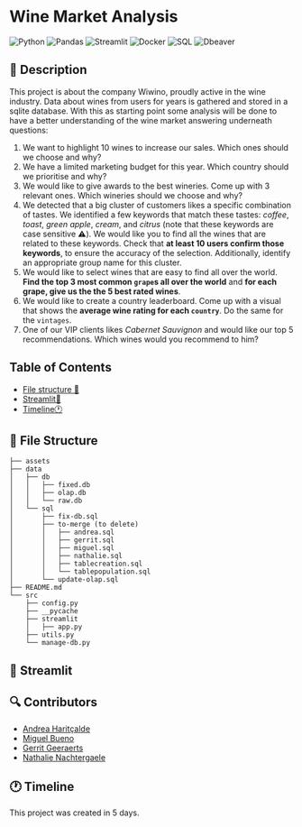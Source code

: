 # Wine Market Analysis

![Python](https://img.shields.io/badge/python-3670A0?style=for-the-badge&logo=python&logoColor=ffdd54)
![Pandas](https://img.shields.io/badge/pandas-150458?style=for-the-badge&logo=pandas&logoColor=white)
![Streamlit](https://img.shields.io/badge/streamlit-FF4B4B?style=for-the-badge&logo=streamlit&logoColor=white)
![Docker](https://img.shields.io/badge/docker-2496ED?style=for-the-badge&logo=docker&logoColor=white)
![SQL](https://img.shields.io/badge/sql-003B57?style=for-the-badge&logo=sql&logoColor=white)
![Dbeaver](https://img.shields.io/badge/dbeaver-0076C2?style=for-the-badge&logo=dbeaver&logoColor=white)

## 📝 Description 

This project is about the company Wiwino, proudly active in the wine industry. Data about wines from users for years is gathered and stored in a sqlite database. With this as starting point some analysis will be done to have a better understanding of the wine market answering underneath questions:

1. We want to highlight 10 wines to increase our sales. Which ones should we choose and why?
2. We have a limited marketing budget for this year. Which country should we prioritise and why?
3. We would like to give awards to the best wineries. Come up with 3 relevant ones. Which wineries should we choose and why?
4. We detected that a big cluster of customers likes a specific combination of tastes. We identified a few keywords that match these tastes: _coffee_, _toast_, _green apple_, _cream_, and _citrus_ (note that these keywords are case sensitive ⚠️). We would like you to find all the wines that are related to these keywords. Check that **at least 10 users confirm those keywords**, to ensure the accuracy of the selection. Additionally, identify an appropriate group name for this cluster.
5. We would like to select wines that are easy to find all over the world. **Find the top 3 most common `grape`s all over the world** and **for each grape, give us the the 5 best rated wines**.
6. We would like to create a country leaderboard. Come up with a visual that shows the **average wine rating for each `country`**. Do the same for the `vintages`.
7. One of our VIP clients likes _Cabernet Sauvignon_ and would like our top 5 recommendations. Which wines would you recommend to him?


## Table of Contents

- [File structure 📝](#file-structure-📝)
- [Streamlit🎈](#streamlit-🎈)
- [Timeline🕐 ](#timeline-🕐)

## 🤖 File Structure 

```
├── assets
├── data
│   ├── db
│   │   ├── fixed.db
│   │   ├── olap.db
│   │   └── raw.db
│   └── sql
│       ├── fix-db.sql
│       ├── to-merge (to delete)
│       │   ├── andrea.sql
│       │   ├── gerrit.sql
│       │   ├── miguel.sql
│       │   ├── nathalie.sql
│       │   ├── tablecreation.sql
│       │   └── tablepopulation.sql
│       └── update-olap.sql
├── README.md
└── src
    ├── config.py
    ├── __pycache
    ├── streamlit
    │   ├── app.py
    ├── utils.py
    └── manage-db.py 
```


## 🎈 Streamlit 


## 🔍 Contributors
- [Andrea Haritçalde](https://github.com/andreaharit)
- [Miguel Bueno](https://github.com/miguelallgood)
- [Gerrit Geeraerts ](https://github.com/GerritGeeraerts)
- [Nathalie Nachtergaele](https://github.com/NathNacht)

## 🕐 Timeline

This project was created in 5 days.